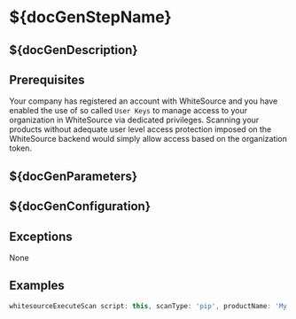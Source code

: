 # ${docGenStepName}

## ${docGenDescription}

## Prerequisites

Your company has registered an account with WhiteSource and you have enabled the use of so called `User Keys` to manage
access to your organization in WhiteSource via dedicated privileges. Scanning your products without adequate user level
access protection imposed on the WhiteSource backend would simply allow access based on the organization token.

## ${docGenParameters}

## ${docGenConfiguration}

## Exceptions

None

## Examples

```groovy
whitesourceExecuteScan script: this, scanType: 'pip', productName: 'My Whitesource Product', userTokenCredentialsId: 'companyAdminToken', orgAdminUserTokenCredentialsId: 'orgAdminToken', orgToken: 'myWhitesourceOrganizationToken'
```
